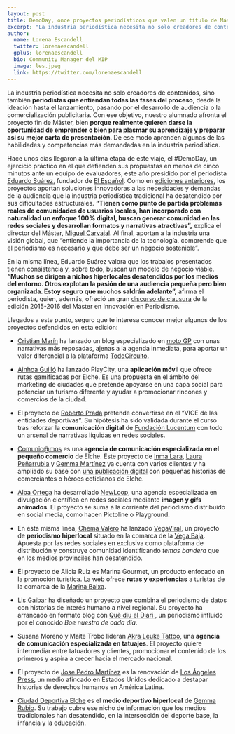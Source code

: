 ```yaml
---
layout: post
title: DemoDay, once proyectos periodísticos que valen un título de Máster
excerpt: "La industria periodística necesita no solo creadores de contenidos, sino también periodistas que entiendan todas las fases del proceso, desde la ideación hasta el lanzamiento, pasando por el desarrollo de audiencia o la comercialización publicitaria. Con ese objetivo, nuestro alumnado afronta el proyecto fin de Máster, bien porque realmente quieren darse la oportunidad de emprender o bien para plasmar su aprendizaje y preparar su mejor carta de presentación. Así aprenden algunas de las habilidades y competencias más demandadas en la industria periodística."
author:
  name: Lorena Escandell
  twitter: lorenaescandell
  gplus: lorenaescandell 
  bio: Community Manager del MIP
  image: les.jpeg
  link: https://twitter.com/lorenaescandell
---
```

La industria periodística necesita no solo creadores de contenidos, sino también **periodistas que entiendan todas las fases del proceso**, desde la ideación hasta el lanzamiento, pasando por el desarrollo de audiencia o la comercialización publicitaria. Con ese objetivo, nuestro alumnado afronta el proyecto fin de Máster, bien **porque realmente quieren darse la oportunidad de emprender o bien para plasmar su aprendizaje y preparar así su mejor carta de presentación**. De ese modo aprenden algunas de las habilidades y competencias más demandadas en la industria periodística. 

Hace unos días llegaron a la última etapa de este viaje, el #DemoDay, un ejercicio práctico en el que defienden sus propuestas en menos de cinco minutos ante un equipo de evaluadores, este año presidido por el periodista [Eduardo Suárez](https://twitter.com/eduardosuarez), fundador de [El Español](http://www.elespanol.com/). Como en [ediciones anteriores](http://mip.umh.es/blog/2015/09/28/ideas-proyectos-del-master/), los proyectos aportan soluciones innovadoras a las necesidades y demandas de la audiencia que la industria periodística tradicional ha desatendido por sus dificultades estructurales. **“Tienen como punto de partida problemas reales de comunidades de usuarios locales, han incorporado con naturalidad un enfoque 100% digital, buscan generar comunidad en las redes sociales y desarrollan formatos y narrativas atractivas”,** explica el director del Máster, [Miguel Carvajal](https://twitter.com/mcarvajal_). Al final, aportan a la industria una visión global, que “entiende la importancia de la tecnología, comprende que el periodismo es necesario y que debe ser un negocio sostenible”. 

En la misma línea, Eduardo Suárez valora que los trabajos presentados tienen consistencia y, sobre todo, buscan un modelo de negocio viable. **“Muchos se dirigen a nichos hiperlocales desatendidos por los medios del entorno. Otros explotan la pasión de una audiencia pequeña pero bien organizada. Estoy seguro que muchos saldrán adelante”,** afirma el periodista, quien, además, ofreció un gran [discurso de clausura](https://nohacefaltapapel.com/el-periodismo-no-ha-muerto-imaginemos-su-futuro-sin-ataduras-y-respetando-a-la-audiencia-e1d4a5d1a6de?gi=b75c1c78ae98#.i1zo6o5bx) de la edición 2015-2016 del Máster en Innovación en Periodismo. 

Llegados a este punto, seguro que te interesa conocer mejor algunos de los proyectos defendidos en esta edición: 

- [Cristian Marín](https://twitter.com/Crms74) ha lanzado un blog especializado en [moto GP](http://www.todocircuito.com/reportajes/slow-motion-gp) con unas narrativas más reposadas, ajenas a la agenda inmediata, para aportar un valor diferencial a la plataforma [TodoCircuito](http://www.todocircuito.com). 

- [Ainhoa Guilló](https://twitter.com/Ainhooooooa) ha lanzado PlayCity, una **aplicación móvil** que ofrece rutas gamificadas por Elche. Es una propuesta en el ámbito del marketing de ciudades que pretende apoyarse en una capa social para potenciar un turismo diferente y ayudar a promocionar rincones y comercios de la ciudad.

- El proyecto de [Roberto Prada](https://twitter.com/PradaRoberto) pretende convertirse en el “VICE de las entidades deportivas”. Su hipótesis ha sido validada durante el curso tras reforzar la **comunicación digital** de [Fundación Lucentum](http://www.fundacionlucentum.com) con todo un arsenal de narrativas líquidas en redes sociales. 

- [Comunic@mos](http://socialmediacomunicamos.es) es una **agencia de comunicación especializada en el pequeño comercio** de Elche. Este proyecto de [Inma Lara](https://twitter.com/INMALARA), [Laura Peñarrubia](https://twitter.com/ElePeGe) y [Gemma Martínez](https://twitter.com/GeDolz) ya cuenta con varios clientes y ha ampliado su base con [una publicación digital]( http://tuescaparate.es/) con pequeñas historias de comerciantes o héroes cotidianos de Elche. 

- [Alba Ortega](https://twitter.com/albagortega) ha desarrollado [NewLoop](https://twitter.com/newloopgifs), una agencia especializada en divulgación científica en redes sociales mediante **imagen y gifs animados**. El proyecto se suma a la corriente del periodismo distribuido en social media, como hacen Pictoline o Playground. 

- En esta misma línea, [Chema Valero](https://twitter.com/josvap) ha lanzado [VegaViral](https://twitter.com/VegaViral), un proyecto de **periodismo hiperlocal** situado en la comarca de la [Vega Baja](https://es.wikipedia.org/wiki/Vega_Baja_del_Segura). Apuesta por las redes sociales en exclusiva como plataforma de distribución y construye comunidad identificando _temas bandera_ que en los medios provinciles han desatendido. 

- El proyecto de Alicia Ruiz es Marina Gourmet, un producto enfocado en la promoción turística. La web ofrece **rutas y experiencias** a turistas de la comarca de la [Marina Baixa](https://es.wikipedia.org/wiki/Marina_Baja).  

- [Lis Gaibar](https://twitter.com/LisGaibar) ha diseñado un proyecto que combina el periodismo de datos con historias de interés humano a nivel regional. Su proyecto ha arrancado en formato blog con [Què diu el Diari ](https://quediueldiari.wordpress.com/), un periodismo influido por el conocido _Boe nuestro de cada día_. 

- Susana Moreno y Maite Trobo lideran [Akra Leuke Tattoo](https://www.facebook.com/akraleuketattoo), una **agencia de comunicación especializada en tatuajes**. El proyecto quiere intermediar entre tatuadores y clientes, promocionar el contenido de los primeros y aspira a crecer hacia el mercado nacional.

- El proyecto de [Jose Pedro Martínez](https://twitter.com/JosepBalam) es la renovación de [Los Ángeles Press](http://www.losangelespress.org), un medio afincado en Estados Unidos dedicado a destapar historias de derechos humanos en América Latina.  

- [Ciudad Deportiva Elche](https://twitter.com/CiudadeportivaE) es el **medio deportivo hiperlocal** de [Gemma Rubio](https://twitter.com/gemarubionav). Su trabajo cubre ese nicho de información que los medios tradicionales han desatendido, en la intersección del deporte base, la infancia y la educación. 
